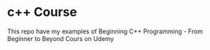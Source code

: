 # c++ Course

This repo have my examples of Beginning C++ Programming - From Beginner to Beyond Cours on Udemy
